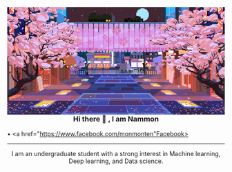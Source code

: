 
<img align="right" alt="Coding" width="1000" src="./original.gif">
<h3 align="center"> Hi there 👋 , I am Nammon</h3>

</p>
<p align="center">
  <a href="https://twitter.com"Twitter>
 
  </a> •
  <a href="https://www.facebook.com/monmonten"Facebook>
 
  </a>
</p>

---
</p>
<p align="center">
I am an undergraduate student with a strong interest in
Machine learning, Deep learning, and Data science.
</p>
